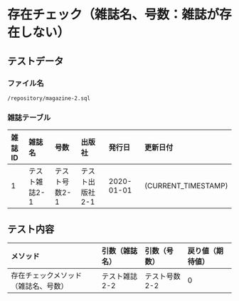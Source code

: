 # 存在チェック（雑誌名、号数：雑誌が存在しない）

## テストデータ
### ファイル名
`/repository/magazine-2.sql`

### 雑誌テーブル
|雑誌ID|雑誌名|号数|出版社|発行日|更新日付|
|:--|:--|:--|:--|:--|:--|
|1|テスト雑誌2-1|テスト号数2-1|テスト出版社2-1|2020-01-01|(CURRENT_TIMESTAMP)|

## テスト内容
|メソッド|引数（雑誌名）|引数（号数）|戻り値（期待値）|
|:--|:--|:--|:--|
|存在チェックメソッド（雑誌名、号数）|テスト雑誌2-2|テスト号数2-2|0|
